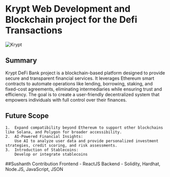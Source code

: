# Krypt Web Development and Blockchain project for the Defi Transactions
![Krypt](https://i.ibb.co/DVF4tNW/image.png)

## Summary
Krypt DeFi Bank project is a blockchain-based platform designed to provide secure and transparent financial services. It leverages Ethereum smart contracts to automate operations like lending, borrowing, staking, and fixed-cost agreements, eliminating intermediaries while ensuring trust and efficiency. The goal is to create a user-friendly decentralized system that empowers individuals with full control over their finances.

## Future Scope
    1.  Expand compatibility beyond Ethereum to support other blockchains like Solana, and Polygon for broader accessibility.
    2.	AI-Powered Financial Insights:
        Use AI to analyze user data and provide personalized investment strategies, credit scoring, and risk assessments.
	3.	Introduction of Stablecoins:
    	Develop or integrate stablecoins 

##Sushanth Contribution
Frontend - ReactJS
Backend -  Solidity, Hardhat, Node.JS, JavaScript, JSON       
